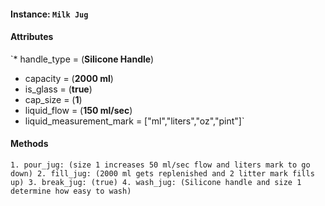 #### Instance: `Milk Jug`

#### Attributes
`* handle_type = (**Silicone Handle**)
 * capacity = (**2000 ml**)
 * is_glass = (**true**)
 * cap_size = (**1**)
 * liquid_flow = (**150 ml/sec**)
 * liquid_measurement_mark = ["ml","liters","oz","pint"]`


 #### Methods
 `1. pour_jug: (size 1 increases 50 ml/sec flow and liters mark to go down)
  2. fill_jug: (2000 ml gets replenished and 2 litter mark fills up)
  3. break_jug: (true)
  4. wash_jug: (Silicone handle and size 1 determine how easy to wash)
  `
